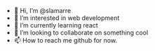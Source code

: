 - 👋 Hi, I’m @slamarre
- 👀 I’m interested in web development
- 🌱 I’m currently learning react
- 💞️ I’m looking to collaborate on something cool
- 📫 How to reach me github for now.

<!---
slamarre/slamarre is a ✨ special ✨ repository because its `README.md` (this file) appears on your GitHub profile.
You can click the Preview link to take a look at your changes.
--->
